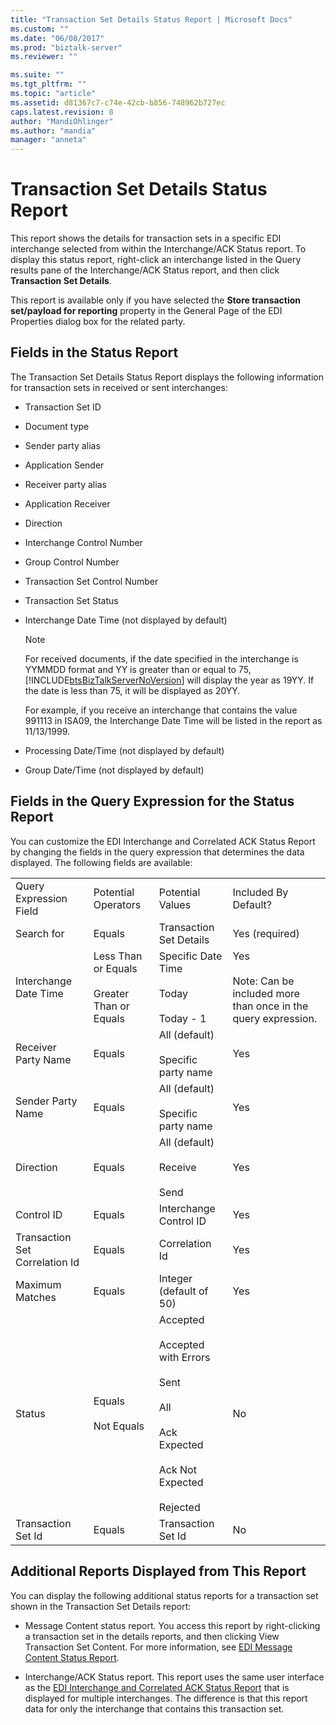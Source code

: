 ```yaml
---
title: "Transaction Set Details Status Report | Microsoft Docs"
ms.custom: ""
ms.date: "06/08/2017"
ms.prod: "biztalk-server"
ms.reviewer: ""

ms.suite: ""
ms.tgt_pltfrm: ""
ms.topic: "article"
ms.assetid: d81367c7-c74e-42cb-b856-748962b727ec
caps.latest.revision: 8
author: "MandiOhlinger"
ms.author: "mandia"
manager: "anneta"
---
```

# Transaction Set Details Status Report
This report shows the details for transaction sets in a specific EDI interchange selected from within the Interchange/ACK Status report. To display this status report, right-click an interchange listed in the Query results pane of the Interchange/ACK Status report, and then click **Transaction Set Details**.  
  
 This report is available only if you have selected the **Store transaction set/payload for reporting** property in the General Page of the EDI Properties dialog box for the related party.  
  
## Fields in the Status Report  
 The Transaction Set Details Status Report displays the following information for transaction sets in received or sent interchanges:  
  
- Transaction Set ID  
  
- Document type  
  
- Sender party alias  
  
- Application Sender  
  
- Receiver party alias  
  
- Application Receiver  
  
- Direction  
  
- Interchange Control Number  
  
- Group Control Number  
  
- Transaction Set Control Number  
  
- Transaction Set Status  
  
- Interchange Date Time (not displayed by default)  
  
  > [!NOTE]
  >  For received documents, if the date specified in the interchange is YYMMDD format and YY is greater than or equal to 75, [!INCLUDE[btsBizTalkServerNoVersion](../includes/btsbiztalkservernoversion-md.md)] will display the year as 19YY. If the date is less than 75, it will be displayed as 20YY.  
  > 
  >  For example, if you receive an interchange that contains the value 991113 in ISA09, the Interchange Date Time will be listed in the report as 11/13/1999.  
  
- Processing Date/Time (not displayed by default)  
  
- Group Date/Time (not displayed by default)  
  
## Fields in the Query Expression for the Status Report  
 You can customize the EDI Interchange and Correlated ACK Status Report by changing the fields in the query expression that determines the data displayed. The following fields are available:  
  
|||||  
|-|-|-|-|  
|Query Expression Field|Potential Operators|Potential Values|Included By Default?|  
|Search for|Equals|Transaction Set Details|Yes (required)|  
|Interchange Date Time|Less Than or Equals<br /><br /> Greater Than or Equals|Specific Date Time<br /><br /> Today<br /><br /> Today - 1|Yes<br /><br /> Note: Can be included more than once in the query expression.|  
|Receiver Party Name|Equals|All (default)<br /><br /> Specific party name|Yes|  
|Sender Party Name|Equals|All (default)<br /><br /> Specific party name|Yes|  
|Direction|Equals|All (default)<br /><br /> Receive<br /><br /> Send|Yes|  
|Control ID|Equals|Interchange Control ID|Yes|  
|Transaction Set Correlation Id|Equals|Correlation Id|Yes|  
|Maximum Matches|Equals|Integer (default of 50)|Yes|  
|Status|Equals<br /><br /> Not Equals|Accepted<br /><br /> Accepted with Errors<br /><br /> Sent<br /><br /> All<br /><br /> Ack Expected<br /><br /> Ack Not Expected<br /><br /> Rejected|No|  
|Transaction Set Id|Equals|Transaction Set Id|No|  
  
## Additional Reports Displayed from This Report  
 You can display the following additional status reports for a transaction set shown in the Transaction Set Details report:  
  
-   Message Content status report. You access this report by right-clicking a transaction set in the details reports, and then clicking View Transaction Set Content. For more information, see [EDI Message Content Status Report](../core/edi-message-content-status-report.md).  
  
-   Interchange/ACK Status report. This report uses the same user interface as the [EDI Interchange and Correlated ACK Status Report](../core/edi-interchange-and-correlated-ack-status-report.md) that is displayed for multiple interchanges. The difference is that this report data for only the interchange that contains this transaction set.  
  
